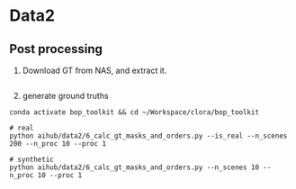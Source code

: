# Data2


## Post processing

1. Download GT from NAS, and extract it.

```
```

2. generate ground truths

```
conda activate bop_toolkit && cd ~/Workspace/clora/bop_toolkit

# real
python aihub/data2/6_calc_gt_masks_and_orders.py --is_real --n_scenes 200 --n_proc 10 --proc 1

# synthetic
python aihub/data2/6_calc_gt_masks_and_orders.py --n_scenes 10 --n_proc 10 --proc 1
```